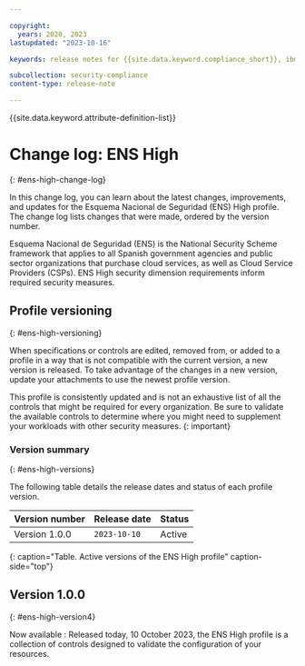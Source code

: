 ```yaml
---

copyright:
  years: 2020, 2023
lastupdated: "2023-10-16"

keywords: release notes for {{site.data.keyword.compliance_short}}, ibm security best practices, profile changes, enhancements, fixes, improvements

subcollection: security-compliance
content-type: release-note

---
```


{{site.data.keyword.attribute-definition-list}}

# Change log: ENS High
{: #ens-high-change-log}

In this change log, you can learn about the latest changes, improvements, and updates for the Esquema Nacional de Seguridad (ENS) High profile. The change log lists changes that were made, ordered by the version number.

Esquema Nacional de Seguridad (ENS) is the National Security Scheme framework that applies to all Spanish government agencies and public sector organizations that purchase cloud services, as well as Cloud Service Providers (CSPs). ENS High security dimension requirements inform required security measures.

## Profile versioning
{: #ens-high-versioning}

When specifications or controls are edited, removed from, or added to a profile in a way that is not compatible with the current version, a new version is released. To take advantage of the changes in a new version, update your attachments to use the newest profile version.

This profile is consistently updated and is not an exhaustive list of all the controls that might be required for every organization. Be sure to validate the available controls to determine where you might need to supplement your workloads with other security measures.
{: important}


### Version summary
{: #ens-high-versions}

The following table details the release dates and status of each profile version.



| Version number | Release date | Status |
|:---------------|:-------------|:-------|
| Version 1.0.0 | `2023-10-10` | Active |
{: caption="Table. Active versions of the ENS High profile" caption-side="top"}


## Version 1.0.0
{: #ens-high-version4}

Now available
:   Released today, 10 October 2023, the ENS High profile is a collection of controls designed to validate the configuration of your resources.


